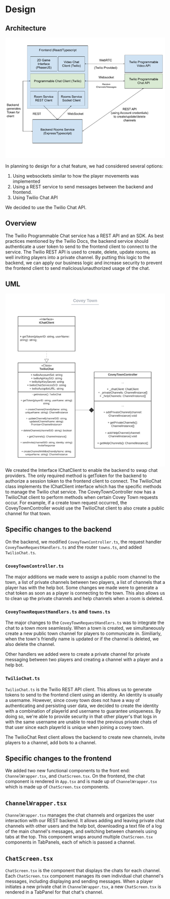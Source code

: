 # Design

## Architecture
![Covey.Town Chat Architecture](docs/chat-architecture.png)


In planning to design for a chat feature, we had considered several options: 
1) Using websockets similar to how the player movements was implemented
2) Using a REST service to send messages between the backend and frontend.  
3) Using Twilio Chat API

We decided to use the Twilio Chat API.

## Overview
The Twilio Programmable Chat service has a REST API and an SDK. As best practices mentioned by the Twilio Docs, the backend service should authenticate a user token to send to the frontend client to connect to the service. The Twilio REST API is used to create, delete, update rooms, as well inviting players into a private channel. By putting this logic to the backend, we can apply our business logic and increase security to prevent the frontend client to send malicious/unauthorized usage of the chat.

## UML
![Covey.Town UML](docs/chat-UML.png)
We created the Interface IChatClient to enable the backend to swap chat providers. The only required method is getToken for the backend to authorize a session token to the frontend client to connect. The TwilioChat class implements the IChatClient interface which has the specific methods to manage the Twilio chat service. The CoveyTownController now has a TwilioChat client to perform methods when certain Covey Town requests occur. For example, if a create town request occurred, the CoveyTownController would use the TwilioChat client to also create a public channel for that town.

## Specific changes to the backend
On the backend, we modified `CoveyTownController.ts`, the request handler `CoveyTownRequestHandlers.ts` and the router `towns.ts`, and added `TwilioChat.ts`.

### `CoveyTownController.ts`
The major additions we made were to assign a public room channel to the town, a list of private channels between two players, a list of channels that a player has with the help bot. Some changes we made were to generate a chat token as soon as a player is connecting to the town. This also allows us to clean up the private channels and help channels when a room is deleted.

### `CoveyTownRequestHandlers.ts` and `towns.ts`
The major changes to the `CoveyTownRequestHandlers.ts` was to integrate the chat to a town more seamlessly. When a town is created, we simultaneously create a new public town channel for players to communicate in. Similiarly, when the town's friendly name is updated or if the channel is deleted, we also delete the channel.

Other handlers we added were to create a private channel for private messaging between two players and creating a channel with a player and a help bot.


### `TwilioChat.ts`
`TwilioChat.ts` is the Twilio REST API client. This allows us to generate tokens to send to the frontend client using an identity. An identity is usually a username. However, since covey town does not have a way of authenticating and persisting user data, we decided to create the identity with a combination of playerId and username to guarantee uniqueness. By doing so, we're able to provide security in that other player's that logs in with the same username are unable to read the previous private chats of that user since each playerId is unique when joining a covey town. 

The TwilioChat Rest client allows the backend to  create new channels, invite players to a channel, add bots to a channel.  


## Specific changes to the frontend
We added two new functional components to the front end: `ChannelWrapper.tsx`, and `ChatScreen.tsx`.
On the frontend, the chat component is rendered in `App.tsx` and is made up of `ChannelWrapper.tsx` which is made up of `ChatScreen.tsx` components. 

## `ChannelWrapper.tsx`
`ChannelWrapper.tsx` manages the chat channels and organizes the user interaction with our REST backend. It allows adding and leaving private chat channels with other users and the help bot, downloading a text file of a log of the main channel's messages, and switching between channels using tabs at the top. This component wraps around multiple `ChatScreen.tsx` components in TabPanels, each of which is passed a channel.


## `ChatScreen.tsx`
`ChatScreen.tsx` is the component that displays the chats for each channel. Each `ChatScreen.tsx` component manages its own individual chat channel's messages, including displaying and sending messages. When a player initiates a new private chat in `ChannelWrapper.tsx`, a new `ChatScreen.tsx` is rendered in a TabPanel for that chat's channel. 

